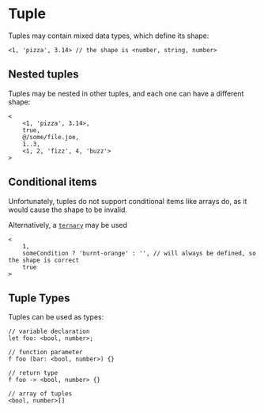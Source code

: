 # Tuple

Tuples may contain mixed data types, which define its shape:

```
<1, 'pizza', 3.14> // the shape is <number, string, number>
```

## Nested tuples

Tuples may be nested in other tuples, and each one can have a different shape:

```
<
	<1, 'pizza', 3.14>,
	true,
	@/some/file.joe,
	1..3,
	<1, 2, 'fizz', 4, 'buzz'>
>
```

## Conditional items

Unfortunately, tuples do not support conditional items like arrays do, as it would cause the shape to be invalid.

Alternatively, a [`ternary`](../conditionals.md#ternary) may be used

```
<
	1,
	someCondition ? 'burnt-orange' : '', // will always be defined, so the shape is correct
	true
>
```

## Tuple Types

Tuples can be used as types:

```
// variable declaration
let foo: <bool, number>;

// function parameter
f foo (bar: <bool, number>) {}

// return type
f foo -> <bool, number> {}

// array of tuples
<bool, number>[]
```

